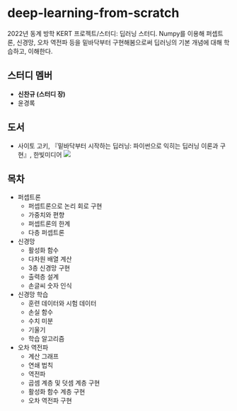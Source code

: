 # deep-learning-from-scratch
2022년 동계 방학 KERT 프로젝트/스터디: 딥러닝 스터디. Numpy를 이용해 퍼셉트론, 신경망, 오차 역전파 등을 밑바닥부터 구현해봄으로써 딥러닝의 기본 개념에 대해 학습하고, 이해한다.

## 스터디 멤버
- **신찬규 (스터디 장)**
- 윤경록

## 도서
- 사이토 고키, 『밑바닥부터 시작하는 딥러닝: 파이썬으로 익히는 딥러닝 이론과 구현』, 한빛미디어
![](https://www.hanbit.co.kr/data/books/B8475831198_l.jpg)

## 목차
- 퍼셉트론
    - 퍼셉트론으로 논리 회로 구현
    - 가중치와 편향
    - 퍼셉트론의 한계
    - 다층 퍼셉트론
- 신경망
    - 활성화 함수
    - 다차원 배열 계산
    - 3층 신경망 구현
    - 출력층 설계
    - 손글씨 숫자 인식
- 신경망 학습
    - 훈련 데이터와 시험 데이터
    - 손실 함수
    - 수치 미분
    - 기울기
    - 학습 알고리즘
- 오차 역전파
    - 계산 그래프
    - 연쇄 법칙
    - 역전파
    - 곱셈 계층 및 덧셈 계층 구현
    - 활성화 함수 계층 구현
    - 오차 역전파 구현